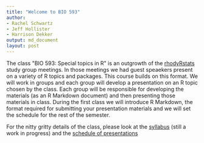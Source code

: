 ```yaml
---
title: "Welcome to BIO 593"
author:
- Rachel Schwartz
- Jeff Hollister
- Harrison Dekker
output: md_document
layout: post
---
```

The class "BIO 593: Special topics in R" is an outgrowth of the [rhodyRstats](https://rhodyrstats.org) study group meetings.  In those meetings we had guest speaekers present on a variety of R topics and packages.  This course builds on this format.  We will work in groups and each group will develop a presentation on an R topic chosen by the class.  Each group will be responsible for developing the materials (as an R Markdown document) and then presenting those materials in class.  During the first class we will introduce R Markdown, the format required for submitting your presentation materials and we will set the schedule for the rest of the semester.

For the nitty gritty details of the class, please look at the [syllabus](https://rhodyrstats.github.io/special_topics_in_r/syllabus.html) (still a work in progress) and the [schedule of presentations](https://rhodyrstats.github.io/special_topics_in_r/schedule.html)
